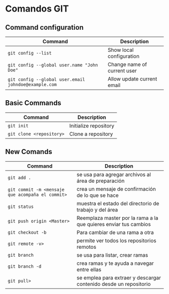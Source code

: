 # Comandos GIT

## Command configuration

| Command | Description |
| --- | --- |
|`git config --list`| Show local configuration |
| `git config --global user.name "John Doe"`| Change name of current user |
|`git config --global user.email johndoe@example.com`| Allow update current email |


## Basic Commands

| Command | Description |
| --- | --- |
|`git init`| Initialize repository |
|`git clone <repository>`| Clone a repository |


## New Comands

| Command | Description |
| --- | --- |
|`git add .`| se usa para agregar archivos al área de preparación |
|`git commit -m <mensaje que acompaña el commit>`| crea un mensaje de confirmación de lo que se hace |
|`git status`| muestra el estado del directorio de trabajo y del área |
|`git push origin <Master>`| Reemplaza master por la rama a la que quieres enviar tus cambios |
|`git checkout -b`| Para cambiar de una rama a otra |
|`git remote -v>`| permite ver todos los repositorios remotos |
|`git branch`| se usa para listar, crear ramas |
|`git branch -d`| crea ramas y te ayuda a navegar entre ellas |
|`git pull>`| se emplea para extraer y descargar contenido desde un repositorio |


